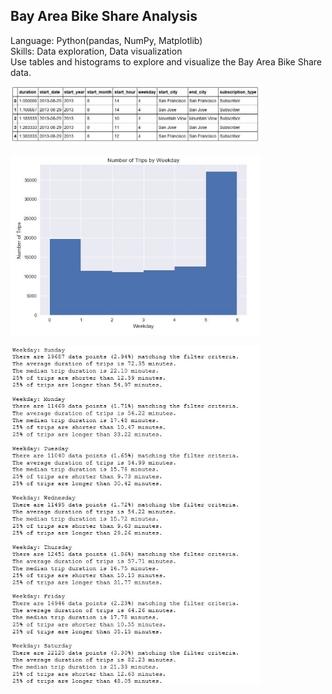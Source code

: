 ## Bay Area Bike Share Analysis 
Language: Python(pandas, NumPy, Matplotlib) </br> 
Skills: Data exploration, Data visualization </br>
Use tables and histograms to explore and visualize the Bay Area Bike Share data. 

<p align="left">
  <img src="table.JPG" width="400"/>
</p>
<p align="left">
  <img src="hist.JPG" width="400"/>
</p>
<p align="left">
  <img src="days.JPG" width="400"/>
</p>
